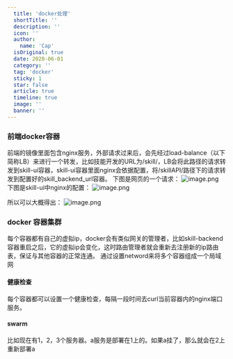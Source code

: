 ```yaml
---
  title: 'docker处理'
  shortTitle: ''
  description: ''
  icon: ''
  author:
    name: 'Cap'
  isOriginal: true
  date: 2020-06-01
  category: ''
  tag: 'docker'
  sticky: 1
  star: false
  article: true
  timeline: true
  image: ''
  banner: ''
---
```


  ### 前端docker容器
前端的镜像里面包含nginx服务，外部请求过来后，会先经过load-balance（以下简称LB）来进行一个转发，比如技能开发的URL为/skill/，LB会将此路径的请求转发到skill-ui容器，skill-ui容器里面nginx会依据配置，将/skillAPI/路径下的请求转发到配置好的skill_backend_url容器。
下图是网页的一个请求：
![image.png](https://cdn.nlark.com/yuque/0/2020/png/297368/1590117726141-0eb1c90c-c1c7-4b5f-8c8e-0e8923653de6.png#align=left&display=inline&height=144&name=image.png&originHeight=144&originWidth=635&size=17876&status=done&style=none&width=635)
下图是skill-ui中nginx的配置：
![image.png](https://cdn.nlark.com/yuque/0/2020/png/297368/1590117547511-c3979fc2-2ad1-4ff6-9fca-a6acecfa45a0.png#align=left&display=inline&height=674&name=image.png&originHeight=674&originWidth=1446&size=90942&status=done&style=none&width=1446)

所以可以大概得出：
![image.png](https://cdn.nlark.com/yuque/0/2020/png/297368/1590119860165-04b287ed-c585-44a7-a416-32a3f59940c5.png#align=left&display=inline&height=317&name=image.png&originHeight=462&originWidth=811&size=25120&status=done&style=none&width=556)

### docker 容器集群
每个容器都有自己的虚拟ip，docker会有类似网关的管理者，比如skill-backend容器重启之后，它的虚拟ip会变化，这时路由管理者就会重新去注册新的ip路由表，保证与其他容器的正常连通。
通过设置netword来将多个容器组成一个局域网
#### 健康检查
每个容器都可以设置一个健康检查，每隔一段时间去curl当前容器内的nginx端口服务。

#### swarm
比如现在有1，2，3个服务器。a服务是部署在1上的。如果a挂了，那么就会在2上重新部署a

